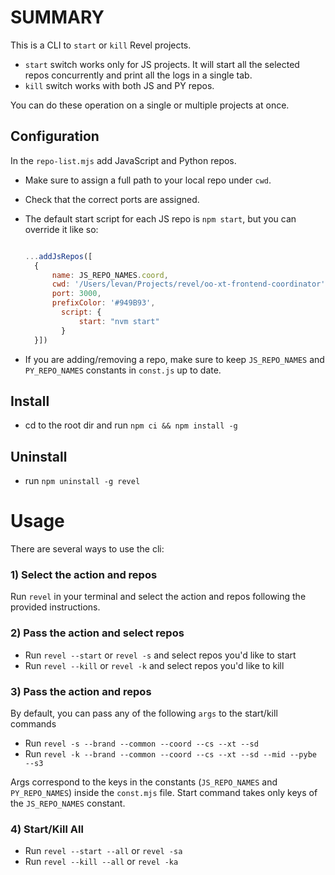 # SUMMARY

This is a CLI to `start` or `kill` Revel projects.

- `start` switch works only for JS projects. It will start all the selected repos concurrently and print all the logs in a single tab.
- `kill` switch works with both JS and PY repos.

You can do these operation on a single or multiple projects at once.

## Configuration

In the `repo-list.mjs` add JavaScript and Python repos.

- Make sure to assign a full path to your local repo under `cwd`.
- Check that the correct ports are assigned.
- The default start script for each JS repo is `npm start`, but you can override it like so:

  ```js

  ...addJsRepos([
  	{
  		name: JS_REPO_NAMES.coord,
  		cwd: '/Users/levan/Projects/revel/oo-xt-frontend-coordinator',
  		port: 3000,
  		prefixColor: '#949B93',
          script: {
              start: "nvm start"
          }
  	}])

  ```

- If you are adding/removing a repo, make sure to keep `JS_REPO_NAMES` and `PY_REPO_NAMES` constants in `const.js` up to date.

## Install

- cd to the root dir and run `npm ci && npm install -g`

## Uninstall

- run `npm uninstall -g revel`

# Usage

There are several ways to use the cli:

### 1) Select the action and repos

Run `revel` in your terminal and select the action and repos following the provided instructions.

### 2) Pass the action and select repos

- Run `revel --start` or `revel -s` and select repos you'd like to start
- Run `revel --kill` or `revel -k` and select repos you'd like to kill

### 3) Pass the action and repos

By default, you can pass any of the following `args` to the start/kill commands

- Run `revel -s --brand --common --coord --cs --xt --sd`
- Run `revel -k --brand --common --coord --cs --xt --sd --mid --pybe --s3`

Args correspond to the keys in the constants (`JS_REPO_NAMES` and `PY_REPO_NAMES`) inside the `const.mjs` file. Start command takes only keys of the `JS_REPO_NAMES` constant.

### 4) Start/Kill All

- Run `revel --start --all` or `revel -sa`
- Run `revel --kill --all` or `revel -ka`
